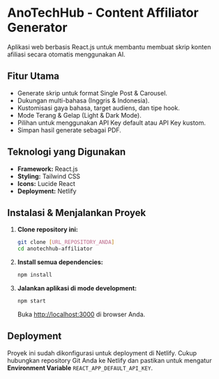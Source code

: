 # AnoTechHub - Content Affiliator Generator

Aplikasi web berbasis React.js untuk membantu membuat skrip konten afiliasi secara otomatis menggunakan AI.

## Fitur Utama

-   Generate skrip untuk format Single Post & Carousel.
-   Dukungan multi-bahasa (Inggris & Indonesia).
-   Kustomisasi gaya bahasa, target audiens, dan tipe hook.
-   Mode Terang & Gelap (Light & Dark Mode).
-   Pilihan untuk menggunakan API Key default atau API Key kustom.
-   Simpan hasil generate sebagai PDF.

## Teknologi yang Digunakan

-   **Framework:** React.js
-   **Styling:** Tailwind CSS
-   **Icons:** Lucide React
-   **Deployment:** Netlify

## Instalasi & Menjalankan Proyek

1.  **Clone repository ini:**
    ```bash
    git clone [URL_REPOSITORY_ANDA]
    cd anotechhub-affiliator
    ```

2.  **Install semua dependencies:**
    ```bash
    npm install
    ```

3.  **Jalankan aplikasi di mode development:**
    ```bash
    npm start
    ```
    Buka [http://localhost:3000](http://localhost:3000) di browser Anda.

## Deployment

Proyek ini sudah dikonfigurasi untuk deployment di Netlify. Cukup hubungkan repository Git Anda ke Netlify dan pastikan untuk mengatur **Environment Variable** `REACT_APP_DEFAULT_API_KEY`.